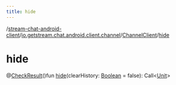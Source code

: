 ```yaml
---
title: hide
---
```

/[stream-chat-android-client](../../index.md)/[io.getstream.chat.android.client.channel](../index.md)/[ChannelClient](index.md)/[hide](hide.md)  
  
  
  
# hide  
@[CheckResult](https://developer.android.com/reference/kotlin/androidx/annotation/CheckResult.html)()fun [hide](hide.md)(clearHistory: [Boolean](https://kotlinlang.org/api/latest/jvm/stdlib/kotlin/-boolean/index.html) = false): Call&lt;[Unit](https://kotlinlang.org/api/latest/jvm/stdlib/kotlin/-unit/index.html)&gt;
